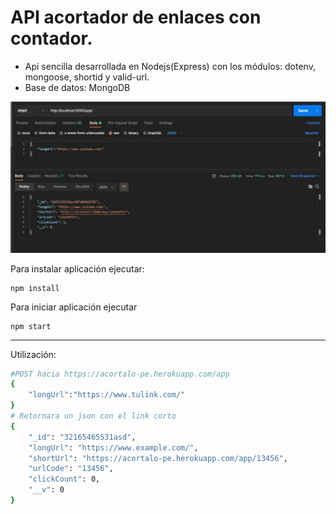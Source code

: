 # API acortador de enlaces con contador.

- Api sencilla desarrollada en Nodejs(Express) con los módulos: dotenv, mongoose, shortid y valid-url.
- Base de datos: MongoDB

![Demo aplicativo](preview.JPG)

Para instalar aplicación ejecutar:

```
npm install
```

Para iniciar aplicación ejecutar

```
npm start
```

------

Utilización:

```bash
#POST hacia https://acortalo-pe.herokuapp.com/app
{
    "longUrl":"https://www.tulink.com/"
}
# Retornara un json con el link corto
{
    "_id": "32165465531asd",
    "longUrl": "https://www.example.com/",
    "shortUrl": "https://acortalo-pe.herokuapp.com/app/13456",
    "urlCode": "13456",
    "clickCount": 0,
    "__v": 0
}
```

